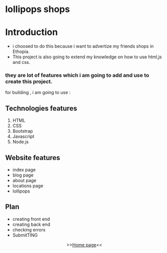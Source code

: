 # lollipops shops


# Introduction
* i choosed to do this because i want to advertize my friends shops in Ethopia.
* This project is also going to extend my knowledge on how to use html,js and  css.

### they are lot of features which i am going to add and use to create this project.
for building , i am going to use :

## Technologies features
1. HTML
2. CSS
3. Bootstrap
4. Javascript
5. Node.js


## Website features  
* index page
* blog page
* about page
* locations page
* lollipops



## Plan 
* creating front end  
* creating back end 
* checking errors
* SubmitTING


<p align="center">
>><a href="https://bruktiii.github.io/lollipops-web-app/">Home page</a><<<br>
<br>
